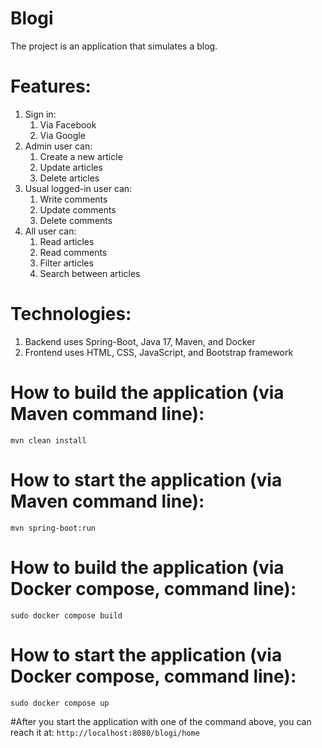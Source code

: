 # Blogi

The project is an application that simulates a blog. 

# Features: 
1. Sign in:
   1. Via Facebook
   2. Via Google
2. Admin user can: 
   1. Create a new article 
   2. Update articles
   3. Delete articles
3. Usual logged-in user can: 
   1. Write comments 
   2. Update comments 
   3. Delete comments 
4. All user can: 
   1. Read articles 
   2. Read comments
   3. Filter articles
   4. Search between articles

# Technologies: 
1. Backend uses Spring-Boot, Java 17, Maven, and Docker
2. Frontend uses HTML, CSS, JavaScript, and Bootstrap framework

# How to build the application (via Maven command line):
``mvn clean install`` 

# How to start the application (via Maven command line):
``mvn spring-boot:run``

# How to build the application (via Docker compose, command line):
``sudo docker compose build``

# How to start the application (via Docker compose, command line):
``sudo docker compose up``

#After you start the application with one of the command above, you can reach it at:
``http://localhost:8080/blogi/home``
